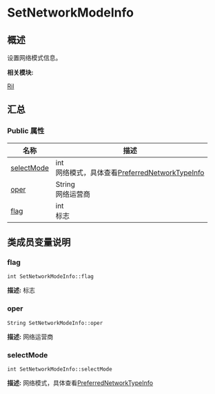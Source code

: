 # SetNetworkModeInfo


## 概述

设置网络模式信息。

**相关模块:**

[Ril](_ril.md)


## 汇总


### Public 属性

  | 名称 | 描述 | 
| -------- | -------- |
| [selectMode](#selectmode) | int<br/>网络模式，具体查看[PreferredNetworkTypeInfo](_preferred_network_type_info.md) | 
| [oper](#oper) | String<br/>网络运营商&nbsp; | 
| [flag](#flag) | int<br/>标志&nbsp; | 


## 类成员变量说明


### flag

  
```
int SetNetworkModeInfo::flag
```
**描述:**
标志


### oper

  
```
String SetNetworkModeInfo::oper
```
**描述:**
网络运营商


### selectMode

  
```
int SetNetworkModeInfo::selectMode
```
**描述:**
网络模式，具体查看[PreferredNetworkTypeInfo](_preferred_network_type_info.md)
